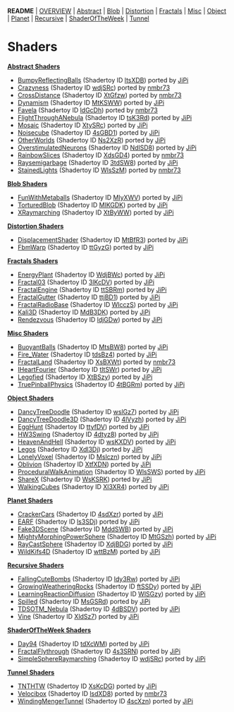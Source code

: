 
  <!--                                                             -->
  <!--           THIS IS AN AUTOMATICALLY GENERATED FILE           -->
  <!--                                                             -->
  <!--                  D O   N O T   E D I T ! ! !                -->
  <!--                                                             -->
  <!--  ALL CHANGES WILL BE OVERWRITTEN WITHOUT ANY FURTHER NOTICE -->
  <!--                                                             -->


**README** | [OVERVIEW](OVERVIEW.md) | [Abstract](Abstract/README.md) | [Blob](Blob/README.md) | [Distortion](Distortion/README.md) | [Fractals](Fractals/README.md) | [Misc](Misc/README.md) | [Object](Object/README.md) | [Planet](Planet/README.md) | [Recursive](Recursive/README.md) | [ShaderOfTheWeek](ShaderOfTheWeek/README.md) | [Tunnel](Tunnel/README.md)

# Shaders



**[Abstract Shaders](Abstract/README.md)**
- [BumpyReflectingBalls](Abstract/BumpyReflectingBalls.md) (Shadertoy ID [ltsXDB](https://www.shadertoy.com/view/ltsXDB)) ported by [JiPi](../Site/Profiles/JiPi.md)
- [Crazyness](Abstract/Crazyness.md) (Shadertoy ID [wdjSRc](https://www.shadertoy.com/view/wdjSRc)) ported by [nmbr73](../Site/Profiles/nmbr73.md)
- [CrossDistance](Abstract/CrossDistance.md) (Shadertoy ID [XtGfzw](https://www.shadertoy.com/view/XtGfzw)) ported by [nmbr73](../Site/Profiles/nmbr73.md)
- [Dynamism](Abstract/Dynamism.md) (Shadertoy ID [MtKSWW](https://www.shadertoy.com/view/MtKSWW)) ported by [JiPi](../Site/Profiles/JiPi.md)
- [Favela](Abstract/Favela.md) (Shadertoy ID [ldGcDh](https://www.shadertoy.com/view/ldGcDh)) ported by [nmbr73](../Site/Profiles/nmbr73.md)
- [FlightThroughANebula](Abstract/FlightThroughANebula.md) (Shadertoy ID [tsK3Rd](https://www.shadertoy.com/view/tsK3Rd)) ported by [JiPi](../Site/Profiles/JiPi.md)
- [Mosaic](Abstract/Mosaic.md) (Shadertoy ID [XtySRc](https://www.shadertoy.com/view/XtySRc)) ported by [JiPi](../Site/Profiles/JiPi.md)
- [Noisecube](Abstract/Noisecube.md) (Shadertoy ID [4sGBD1](https://www.shadertoy.com/view/4sGBD1)) ported by [JiPi](../Site/Profiles/JiPi.md)
- [OtherWorlds](Abstract/OtherWorlds.md) (Shadertoy ID [Ns2XzR](https://www.shadertoy.com/view/Ns2XzR)) ported by [JiPi](../Site/Profiles/JiPi.md)
- [OverstimulatedNeurons](Abstract/OverstimulatedNeurons.md) (Shadertoy ID [NdlSD8](https://www.shadertoy.com/view/NdlSD8)) ported by [JiPi](../Site/Profiles/JiPi.md)
- [RainbowSlices](Abstract/RainbowSlices.md) (Shadertoy ID [XdsGD4](https://www.shadertoy.com/view/XdsGD4)) ported by [nmbr73](../Site/Profiles/nmbr73.md)
- [Raysemigarbage](Abstract/Raysemigarbage.md) (Shadertoy ID [3tdSW8](https://www.shadertoy.com/view/3tdSW8)) ported by [JiPi](../Site/Profiles/JiPi.md)
- [StainedLights](Abstract/StainedLights.md) (Shadertoy ID [WlsSzM](https://www.shadertoy.com/view/WlsSzM)) ported by [nmbr73](../Site/Profiles/nmbr73.md)


**[Blob Shaders](Blob/README.md)**
- [FunWithMetaballs](Blob/FunWithMetaballs.md) (Shadertoy ID [MlyXWV](https://www.shadertoy.com/view/MlyXWV)) ported by [JiPi](../Site/Profiles/JiPi.md)
- [TorturedBlob](Blob/TorturedBlob.md) (Shadertoy ID [MlKGDK](https://www.shadertoy.com/view/MlKGDK)) ported by [JiPi](../Site/Profiles/JiPi.md)
- [XRaymarching](Blob/XRaymarching.md) (Shadertoy ID [XtByWW](https://www.shadertoy.com/view/XtByWW)) ported by [JiPi](../Site/Profiles/JiPi.md)


**[Distortion Shaders](Distortion/README.md)**
- [DisplacementShader](Distortion/DisplacementShader.md) (Shadertoy ID [MtBfR3](https://www.shadertoy.com/view/MtBfR3)) ported by [JiPi](../Site/Profiles/JiPi.md)
- [FbmWarp](Distortion/FbmWarp.md) (Shadertoy ID [ttGyzG](https://www.shadertoy.com/view/ttGyzG)) ported by [JiPi](../Site/Profiles/JiPi.md)


**[Fractals Shaders](Fractals/README.md)**
- [EnergyPlant](Fractals/EnergyPlant.md) (Shadertoy ID [WdjBWc](https://www.shadertoy.com/view/WdjBWc)) ported by [JiPi](../Site/Profiles/JiPi.md)
- [Fractal03](Fractals/Fractal03.md) (Shadertoy ID [3lKcDV](https://www.shadertoy.com/view/3lKcDV)) ported by [JiPi](../Site/Profiles/JiPi.md)
- [FractalEngine](Fractals/FractalEngine.md) (Shadertoy ID [ttSBRm](https://www.shadertoy.com/view/ttSBRm)) ported by [JiPi](../Site/Profiles/JiPi.md)
- [FractalGutter](Fractals/FractalGutter.md) (Shadertoy ID [ttjBD1](https://www.shadertoy.com/view/ttjBD1)) ported by [JiPi](../Site/Profiles/JiPi.md)
- [FractalRadioBase](Fractals/FractalRadioBase.md) (Shadertoy ID [WlcczS](https://www.shadertoy.com/view/WlcczS)) ported by [JiPi](../Site/Profiles/JiPi.md)
- [Kali3D](Fractals/Kali3D.md) (Shadertoy ID [MdB3DK](https://www.shadertoy.com/view/MdB3DK)) ported by [JiPi](../Site/Profiles/JiPi.md)
- [Rendezvous](Fractals/Rendezvous.md) (Shadertoy ID [ldjGDw](https://www.shadertoy.com/view/ldjGDw)) ported by [JiPi](../Site/Profiles/JiPi.md)


**[Misc Shaders](Misc/README.md)**
- [BuoyantBalls](Misc/BuoyantBalls.md) (Shadertoy ID [MtsBW8](https://www.shadertoy.com/view/MtsBW8)) ported by [JiPi](../Site/Profiles/JiPi.md)
- [Fire_Water](Misc/Fire_Water.md) (Shadertoy ID [tdsBz4](https://www.shadertoy.com/view/tdsBz4)) ported by [JiPi](../Site/Profiles/JiPi.md)
- [FractalLand](Misc/FractalLand.md) (Shadertoy ID [XsBXWt](https://www.shadertoy.com/view/XsBXWt)) ported by [nmbr73](../Site/Profiles/nmbr73.md)
- [IHeartFourier](Misc/IHeartFourier.md) (Shadertoy ID [tltSWr](https://www.shadertoy.com/view/tltSWr)) ported by [JiPi](../Site/Profiles/JiPi.md)
- [Legofied](Misc/Legofied.md) (Shadertoy ID [XtBSzy](https://www.shadertoy.com/view/XtBSzy)) ported by [JiPi](../Site/Profiles/JiPi.md)
- [TruePinballPhysics](Misc/TruePinballPhysics.md) (Shadertoy ID [4tBGRm](https://www.shadertoy.com/view/4tBGRm)) ported by [JiPi](../Site/Profiles/JiPi.md)


**[Object Shaders](Object/README.md)**
- [DancyTreeDoodle](Object/DancyTreeDoodle.md) (Shadertoy ID [wslGz7](https://www.shadertoy.com/view/wslGz7)) ported by [JiPi](../Site/Profiles/JiPi.md)
- [DancyTreeDoodle3D](Object/DancyTreeDoodle3D.md) (Shadertoy ID [4lVyzh](https://www.shadertoy.com/view/4lVyzh)) ported by [JiPi](../Site/Profiles/JiPi.md)
- [EggHunt](Object/EggHunt.md) (Shadertoy ID [ttyfDV](https://www.shadertoy.com/view/ttyfDV)) ported by [JiPi](../Site/Profiles/JiPi.md)
- [HW3Swing](Object/HW3Swing.md) (Shadertoy ID [4dtyz8](https://www.shadertoy.com/view/4dtyz8)) ported by [JiPi](../Site/Profiles/JiPi.md)
- [HeavenAndHell](Object/HeavenAndHell.md) (Shadertoy ID [wsKXDV](https://www.shadertoy.com/view/wsKXDV)) ported by [JiPi](../Site/Profiles/JiPi.md)
- [Legos](Object/Legos.md) (Shadertoy ID [Xdl3Dj](https://www.shadertoy.com/view/Xdl3Dj)) ported by [JiPi](../Site/Profiles/JiPi.md)
- [LonelyVoxel](Object/LonelyVoxel.md) (Shadertoy ID [Mslczn](https://www.shadertoy.com/view/Mslczn)) ported by [JiPi](../Site/Profiles/JiPi.md)
- [Oblivion](Object/Oblivion.md) (Shadertoy ID [XtfXDN](https://www.shadertoy.com/view/XtfXDN)) ported by [JiPi](../Site/Profiles/JiPi.md)
- [ProceduralWalkAnimation](Object/ProceduralWalkAnimation.md) (Shadertoy ID [WlsSWS](https://www.shadertoy.com/view/WlsSWS)) ported by [JiPi](../Site/Profiles/JiPi.md)
- [ShareX](Object/ShareX.md) (Shadertoy ID [WsKSRK](https://www.shadertoy.com/view/WsKSRK)) ported by [JiPi](../Site/Profiles/JiPi.md)
- [WalkingCubes](Object/WalkingCubes.md) (Shadertoy ID [Xl3XR4](https://www.shadertoy.com/view/Xl3XR4)) ported by [JiPi](../Site/Profiles/JiPi.md)


**[Planet Shaders](Planet/README.md)**
- [CrackerCars](Planet/CrackerCars.md) (Shadertoy ID [4sdXzr](https://www.shadertoy.com/view/4sdXzr)) ported by [JiPi](../Site/Profiles/JiPi.md)
- [EARF](Planet/EARF.md) (Shadertoy ID [ls3SDj](https://www.shadertoy.com/view/ls3SDj)) ported by [JiPi](../Site/Profiles/JiPi.md)
- [Fake3DScene](Planet/Fake3DScene.md) (Shadertoy ID [MddSWB](https://www.shadertoy.com/view/MddSWB)) ported by [JiPi](../Site/Profiles/JiPi.md)
- [MightyMorphingPowerSphere](Planet/MightyMorphingPowerSphere.md) (Shadertoy ID [MtGSzh](https://www.shadertoy.com/view/MtGSzh)) ported by [JiPi](../Site/Profiles/JiPi.md)
- [RayCastSphere](Planet/RayCastSphere.md) (Shadertoy ID [XdjBDG](https://www.shadertoy.com/view/XdjBDG)) ported by [JiPi](../Site/Profiles/JiPi.md)
- [WildKifs4D](Planet/WildKifs4D.md) (Shadertoy ID [wttBzM](https://www.shadertoy.com/view/wttBzM)) ported by [JiPi](../Site/Profiles/JiPi.md)


**[Recursive Shaders](Recursive/README.md)**
- [FallingCuteBombs](Recursive/FallingCuteBombs.md) (Shadertoy ID [ldy3Rw](https://www.shadertoy.com/view/ldy3Rw)) ported by [JiPi](../Site/Profiles/JiPi.md)
- [GrowingWeatheringRocks](Recursive/GrowingWeatheringRocks.md) (Shadertoy ID [ftSSDy](https://www.shadertoy.com/view/ftSSDy)) ported by [JiPi](../Site/Profiles/JiPi.md)
- [LearningReactionDiffusion](Recursive/LearningReactionDiffusion.md) (Shadertoy ID [WlSGzy](https://www.shadertoy.com/view/WlSGzy)) ported by [JiPi](../Site/Profiles/JiPi.md)
- [Spilled](Recursive/Spilled.md) (Shadertoy ID [MsGSRd](https://www.shadertoy.com/view/MsGSRd)) ported by [JiPi](../Site/Profiles/JiPi.md)
- [TDSOTM_Nebula](Recursive/TDSOTM_Nebula.md) (Shadertoy ID [4dBSDV](https://www.shadertoy.com/view/4dBSDV)) ported by [JiPi](../Site/Profiles/JiPi.md)
- [Vine](Recursive/Vine.md) (Shadertoy ID [XldSz7](https://www.shadertoy.com/view/XldSz7)) ported by [JiPi](../Site/Profiles/JiPi.md)


**[ShaderOfTheWeek Shaders](ShaderOfTheWeek/README.md)**
- [Day94](ShaderOfTheWeek/Day94.md) (Shadertoy ID [tdXcWM](https://www.shadertoy.com/view/tdXcWM)) ported by [JiPi](../Site/Profiles/JiPi.md)
- [FractalFlythrough](ShaderOfTheWeek/FractalFlythrough.md) (Shadertoy ID [4s3SRN](https://www.shadertoy.com/view/4s3SRN)) ported by [JiPi](../Site/Profiles/JiPi.md)
- [SimpleSphereRaymarching](ShaderOfTheWeek/SimpleSphereRaymarching.md) (Shadertoy ID [wdjSRc](https://www.shadertoy.com/view/wdjSRc)) ported by [JiPi](../Site/Profiles/JiPi.md)


**[Tunnel Shaders](Tunnel/README.md)**
- [TNTHTW](Tunnel/TNTHTW.md) (Shadertoy ID [XsKcDG](https://www.shadertoy.com/view/XsKcDG)) ported by [JiPi](../Site/Profiles/JiPi.md)
- [Velocibox](Tunnel/Velocibox.md) (Shadertoy ID [lsdXD8](https://www.shadertoy.com/view/lsdXD8)) ported by [nmbr73](../Site/Profiles/nmbr73.md)
- [WindingMengerTunnel](Tunnel/WindingMengerTunnel.md) (Shadertoy ID [4scXzn](https://www.shadertoy.com/view/4scXzn)) ported by [JiPi](../Site/Profiles/JiPi.md)
